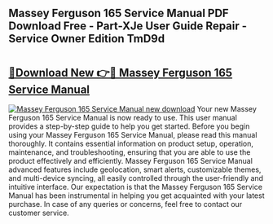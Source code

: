 ## Massey Ferguson 165 Service Manual PDF Download Free - Part-XJe User Guide Repair - Service Owner Edition TmD9d

# <h2><a href="http://bc93148.oget.top/?id=Massey+Ferguson+165+Service+Manual">🔗Download New 👉🔴 Massey Ferguson 165 Service Manual</a></h2>

[![Massey Ferguson 165 Service Manual new download](https://i.imgur.com/5g1atiW.png)](http://bc93148.oget.top/?id=Massey+Ferguson+165+Service+Manual)
Your new Massey Ferguson 165 Service Manual is now ready to use. This user manual provides a step-by-step guide to help you get started. Before you begin using your Massey Ferguson 165 Service Manual, please read this manual thoroughly. It contains essential information on product setup, operation, maintenance, and troubleshooting, ensuring that you are able to use the product effectively and efficiently. Massey Ferguson 165 Service Manual advanced features include geolocation, smart alerts, customizable themes, and multi-device syncing, all easily controlled through the user-friendly and intuitive interface. Our expectation is that the Massey Ferguson 165 Service Manual has been instrumental in helping you get acquainted with your latest purchase. In case of any queries or concerns, feel free to contact our customer service.
